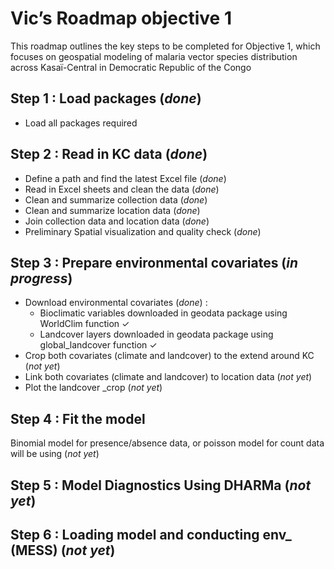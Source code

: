 # **Vic’s Roadmap objective 1**

This roadmap outlines the key steps to be completed for Objective 1,
which focuses on geospatial modeling of malaria vector species
distribution across Kasaï-Central in Democratic Republic of the Congo

## **Step 1 : Load packages (*done*)**

-   Load all packages required

## **Step 2 : Read in KC data (*done*)**

-   Define a path and find the latest Excel file (*done*)
-   Read in Excel sheets and clean the data (*done*)
-   Clean and summarize collection data (*done*)
-   Clean and summarize location data (*done*)
-   Join collection data and location data (*done*)
-   Preliminary Spatial visualization and quality check (*done*)

## **Step 3 : Prepare environmental covariates (*in progress*)**

-   Download environmental covariates (*done*) :
    -   Bioclimatic variables downloaded in geodata package using
        WorldClim function ✓  
    -   Landcover layers downloaded in geodata package using
        global\_landcover function ✓
-   Crop both covariates (climate and landcover) to the extend around KC
    (*not yet*)
-   Link both covariates (climate and landcover) to location data (*not
    yet*)
-   Plot the landcover \_crop (*not yet*)

## **Step 4 : Fit the model**

Binomial model for presence/absence data, or poisson model for count
data will be using (*not yet*)

## **Step 5 : Model Diagnostics Using DHARMa (*not yet*)**

## **Step 6 : Loading model and conducting env\_ (MESS) (*not yet*)**
